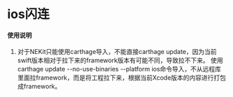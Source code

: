 # ios闪连

#### 使用说明

1. 对于NEKit只能使用carthage导入，不能直接carthage update，因为当前swift版本相对于拉下来的framework版本有可能不同，导致拉不下来。 使用carthage update --no-use-binaries --platform ios命令导入，不从远程库里面拉framework，而是将工程拉下来，根据当前Xcode版本的内容进行打包成framework。
